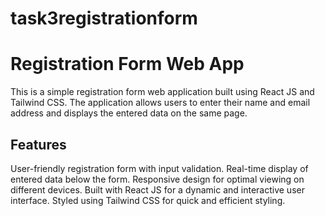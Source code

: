# task3registrationform
# Registration Form Web App
This is a simple registration form web application built using React JS and Tailwind CSS. The application allows users to enter their name and email address and displays the entered data on the same page.

## Features
User-friendly registration form with input validation.
Real-time display of entered data below the form.
Responsive design for optimal viewing on different devices.
Built with React JS for a dynamic and interactive user interface.
Styled using Tailwind CSS for quick and efficient styling.